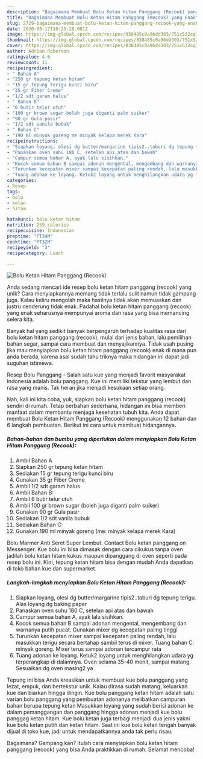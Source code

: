 ```yaml
---
description: "Bagaimana Membuat Bolu Ketan Hitam Panggang (Recook) yang Enak"
title: "Bagaimana Membuat Bolu Ketan Hitam Panggang (Recook) yang Enak"
slug: 2729-bagaimana-membuat-bolu-ketan-hitam-panggang-recook-yang-enak
date: 2020-08-17T10:25:28.081Z
image: https://img-global.cpcdn.com/recipes/838485c0a96dd303/751x532cq70/bolu-ketan-hitam-panggang-recook-foto-resep-utama.jpg
thumbnail: https://img-global.cpcdn.com/recipes/838485c0a96dd303/751x532cq70/bolu-ketan-hitam-panggang-recook-foto-resep-utama.jpg
cover: https://img-global.cpcdn.com/recipes/838485c0a96dd303/751x532cq70/bolu-ketan-hitam-panggang-recook-foto-resep-utama.jpg
author: Adrian Roberson
ratingvalue: 4.6
reviewcount: 11
recipeingredient:
- " Bahan A"
- "250 gr tepung ketan hitam"
- "15 gr tepung terigu kunci biru"
- "35 gr Fiber Creme"
- "1/2 sdt garam halus"
- " Bahan B"
- "6 butir telur utuh"
- "100 gr brown sugar boleh juga diganti palm suiker"
- "90 gr Gula pasir"
- "1/2 sdt vanila bubuk"
- " Bahan C"
- "190 ml minyak goreng me minyak kelapa merek Kara"
recipeinstructions:
- "Siapkan loyang, olesi dg butter/margarine tipis2..taburi dg tepung terigu. Alas loyang dg baking paper"
- "Panaskan oven suhu 180 C, setelan api atas dan bawah"
- "Campur semua bahan A, ayak lalu sisihkan."
- "Kocok semua bahan B sampai adonan mengental, mengembang dan warnanya putih pucat. Gunakan mixer dg kecepatan paling tinggi"
- "Turunkan kecepatan mixer sampai kecepatan paling rendah, lalu masukkan terigu secara bertahap sambil terus di mixer. Tuang bahan C: minyak goreng. Mixer terus sampai adonan tercampur rata"
- "Tuang adonan ke loyang. Ketuk2 loyang untuk menghilangkan udara yg terperangkap di dalamnya. Oven selama 35-40 menit, sampai matang. Sesuaikan dg oven masing2 ya"
categories:
- Resep
tags:
- bolu
- ketan
- hitam

katakunci: bolu ketan hitam 
nutrition: 259 calories
recipecuisine: Indonesian
preptime: "PT34M"
cooktime: "PT32M"
recipeyield: "3"
recipecategory: Lunch

---
```



![Bolu Ketan Hitam Panggang (Recook)](https://img-global.cpcdn.com/recipes/838485c0a96dd303/751x532cq70/bolu-ketan-hitam-panggang-recook-foto-resep-utama.jpg)

Anda sedang mencari ide resep bolu ketan hitam panggang (recook) yang unik? Cara menyiapkannya memang tidak terlalu sulit namun tidak gampang juga. Kalau keliru mengolah maka hasilnya tidak akan memuaskan dan justru cenderung tidak enak. Padahal bolu ketan hitam panggang (recook) yang enak seharusnya mempunyai aroma dan rasa yang bisa memancing selera kita.

Banyak hal yang sedikit banyak berpengaruh terhadap kualitas rasa dari bolu ketan hitam panggang (recook), mulai dari jenis bahan, lalu pemilihan bahan segar, sampai cara membuat dan menyajikannya. Tidak usah pusing jika mau menyiapkan bolu ketan hitam panggang (recook) enak di mana pun anda berada, karena asal sudah tahu triknya maka hidangan ini dapat jadi suguhan istimewa.

Resep Bolu Panggang - Salah satu kue yang menjadi favorit masyarakat Indonesia adalah bolu panggang. Kue ini memiliki tekstur yang lembut dan rasa yang manis. Tak heran jika menjadi kesukaan setiap orang.


Nah, kali ini kita coba, yuk, siapkan bolu ketan hitam panggang (recook) sendiri di rumah. Tetap berbahan sederhana, hidangan ini bisa memberi manfaat dalam membantu menjaga kesehatan tubuh kita. Anda dapat membuat Bolu Ketan Hitam Panggang (Recook) menggunakan 12 bahan dan 6 langkah pembuatan. Berikut ini cara untuk membuat hidangannya.

<!--inarticleads1-->

##### Bahan-bahan dan bumbu yang diperlukan dalam menyiapkan Bolu Ketan Hitam Panggang (Recook):

1. Ambil  Bahan A
1. Siapkan 250 gr tepung ketan hitam
1. Sediakan 15 gr tepung terigu kunci biru
1. Gunakan 35 gr Fiber Creme
1. Ambil 1/2 sdt garam halus
1. Ambil  Bahan B:
1. Ambil 6 butir telur utuh
1. Ambil 100 gr brown sugar (boleh juga diganti palm suiker)
1. Gunakan 90 gr Gula pasir
1. Sediakan 1/2 sdt vanila bubuk
1. Sediakan  Bahan C:
1. Gunakan 190 ml minyak goreng (me: minyak kelapa merek Kara)


Bolu Marmer Anti Seret Super Lembut. Contact Bolu ketan panggang on Messenger. Kue bolu ini bisa dimasak dengan cara dikukus tanpa oven jadilah bolu ketan hitam kukus maupun dipanggang di oven seperti pada resep bolu ini. Kini, tepung ketan hitam bisa dengan mudah Anda dapatkan di toko bahan kue dan supermarket. 

<!--inarticleads2-->

##### Langkah-langkah menyiapkan Bolu Ketan Hitam Panggang (Recook):

1. Siapkan loyang, olesi dg butter/margarine tipis2..taburi dg tepung terigu. Alas loyang dg baking paper
1. Panaskan oven suhu 180 C, setelan api atas dan bawah
1. Campur semua bahan A, ayak lalu sisihkan.
1. Kocok semua bahan B sampai adonan mengental, mengembang dan warnanya putih pucat. Gunakan mixer dg kecepatan paling tinggi
1. Turunkan kecepatan mixer sampai kecepatan paling rendah, lalu masukkan terigu secara bertahap sambil terus di mixer. Tuang bahan C: minyak goreng. Mixer terus sampai adonan tercampur rata
1. Tuang adonan ke loyang. Ketuk2 loyang untuk menghilangkan udara yg terperangkap di dalamnya. Oven selama 35-40 menit, sampai matang. Sesuaikan dg oven masing2 ya


Tepung ini bisa Anda kreasikan untuk membuat kue bolu panggang yang lezat, empuk, dan bertekstur unik. Kalau dirasa sudah matang, keluarkan kue dan biarkan hingga dingin. Kue bolu panggang ketan hitam adalah satu varian bolu panggang yang pembuatan adonanya melibatkan campuran bahan berupa tepung ketan Masukkan loyang yang sudah berisi adonan ke dalam pemanggangan dan panggang hingga adonan menjadi kue bolu panggag ketan hitam. Kue bolu ketan juga terbagi menjadi dua jenis yakni kue bolu ketan putih dan ketan hitam. Saat ini kue bolu ketan tengah banyak dijual di toko kue, jadi untuk mendapatkannya anda tak perlu risau. 

Bagaimana? Gampang kan? Itulah cara menyiapkan bolu ketan hitam panggang (recook) yang bisa Anda praktikkan di rumah. Selamat mencoba!
